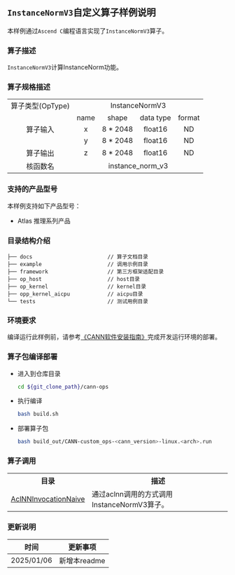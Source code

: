 ## `InstanceNormV3`自定义算子样例说明 
本样例通过`Ascend C`编程语言实现了`InstanceNormV3`算子。

### 算子描述
`InstanceNormV3`计算InstanceNorm功能。

### 算子规格描述

<table>
<tr><td rowspan="1" align="center">算子类型(OpType)</td><td colspan="4" align="center">InstanceNormV3</td></tr>
</tr>
<tr><td rowspan="3" align="center">算子输入</td><td align="center">name</td><td align="center">shape</td><td align="center">data type</td><td align="center">format</td></tr>
<tr><td align="center">x</td><td align="center">8 * 2048</td><td align="center">float16</td><td align="center">ND</td></tr>
<tr><td align="center">y</td><td align="center">8 * 2048</td><td align="center">float16</td><td align="center">ND</td></tr>
</tr>
</tr>
<tr><td rowspan="1" align="center">算子输出</td><td align="center">z</td><td align="center">8 * 2048</td><td align="center">float16</td><td align="center">ND</td></tr>
</tr>
<tr><td rowspan="1" align="center">核函数名</td><td colspan="4" align="center">instance_norm_v3</td></tr>
</table>

### 支持的产品型号
本样例支持如下产品型号：
- Atlas 推理系列产品

### 目录结构介绍
```
├── docs                        // 算子文档目录
├── example                     // 调用示例目录
├── framework                   // 第三方框架适配目录
├── op_host                     // host目录
├── op_kernel                   // kernel目录
├── opp_kernel_aicpu            // aicpu目录
└── tests                       // 测试用例目录
```

### 环境要求
编译运行此样例前，请参考[《CANN软件安装指南》](https://hiascend.com/document/redirect/CannCommunityInstSoftware)完成开发运行环境的部署。

### 算子包编译部署
  - 进入到仓库目录

    ```bash
    cd ${git_clone_path}/cann-ops
    ```

  - 执行编译

    ```bash
    bash build.sh
    ```

  - 部署算子包

    ```bash
    bash build_out/CANN-custom_ops-<cann_version>-linux.<arch>.run
    ```
### 算子调用
<table>
    <th>目录</th><th>描述</th>
    <tr>
        <td><a href="./examples/AclNNInvocationNaive"> AclNNInvocationNaive</td><td>通过aclnn调用的方式调用InstanceNormV3算子。</td>
    </tr>
</table>

### 更新说明
| 时间 | 更新事项 |
|----|------|
| 2025/01/06 | 新增本readme |